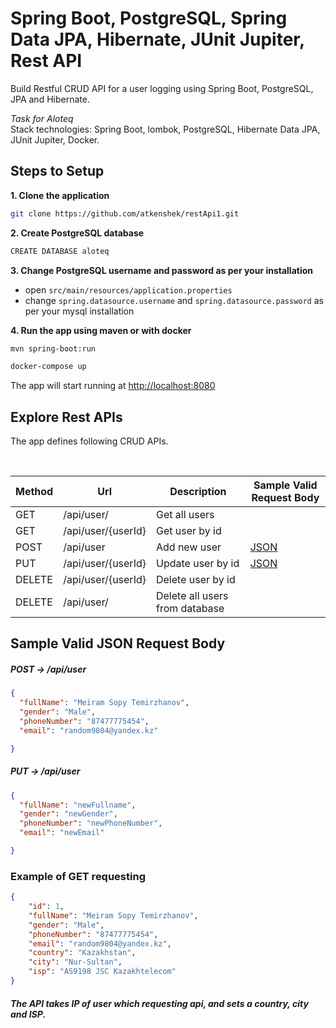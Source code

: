 # Spring Boot, PostgreSQL, Spring Data JPA, Hibernate, JUnit Jupiter, Rest API
Build Restful CRUD API for a user logging using Spring Boot, PostgreSQL, JPA and Hibernate.

<i>Task for Aloteq</i> <br>
Stack technologies: Spring Boot, lombok, PostgreSQL, Hibernate Data JPA, JUnit Jupiter, Docker.
## Steps to Setup

**1. Clone the application**

```bash
git clone https://github.com/atkenshek/restApi1.git
```

**2. Create PostgreSQL database**
```bash
CREATE DATABASE aloteq
```

**3. Change PostgreSQL username and password as per your installation**

+ open `src/main/resources/application.properties`
+ change `spring.datasource.username` and `spring.datasource.password` as per your mysql installation

**4. Run the app using maven or with docker**

```bash
mvn spring-boot:run
```
```bash
docker-compose up
```
The app will start running at <http://localhost:8080>

## Explore Rest APIs

The app defines following CRUD APIs.

<br>

| Method | Url | Description | Sample Valid Request Body |
| ------ | --- | ----------- | ------------------------- |
| GET    | /api/user/ | Get all users | |
| GET    | /api/user/{userId} | Get user by id | |
| POST   | /api/user | Add new user | [JSON](#post) |
| PUT    | /api/user/{userId} | Update user by id | [JSON](#put) |
| DELETE | /api/user/{userId} | Delete user by id | |
| DELETE | /api/user/ | Delete all users from database | |
## Sample Valid JSON Request Body

##### <a id="post"> POST -> /api/user </a>
```json
{
  "fullName": "Meiram Sopy Temirzhanov",
  "gender": "Male",
  "phoneNumber": "87477775454",
  "email": "random9804@yandex.kz"

}
```
##### <a id="put"> PUT -> /api/user </a>
```json
{
  "fullName": "newFullname",
  "gender": "newGender",
  "phoneNumber": "newPhoneNumber",
  "email": "newEmail"

}
```
### Example of GET requesting
```json
{
    "id": 1,
    "fullName": "Meiram Sopy Temirzhanov",
    "gender": "Male",
    "phoneNumber": "87477775454",
    "email": "random9804@yandex.kz",
    "country": "Kazakhstan",
    "city": "Nur-Sultan",
    "isp": "AS9198 JSC Kazakhtelecom"
}
```
##### The API takes IP of user which requesting api, and sets a country, city and ISP.
